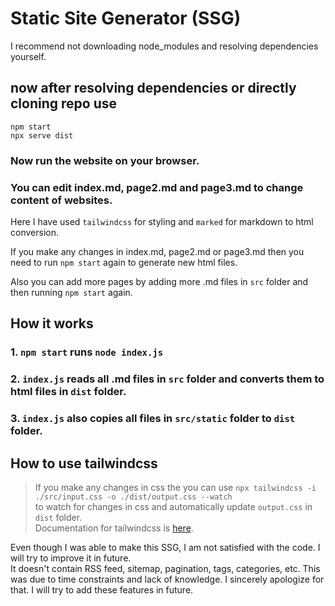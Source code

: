 # Static Site Generator (SSG)
I recommend not downloading node_modules and resolving dependencies yourself.
## now after resolving dependencies or directly cloning repo use
    npm start
    npx serve dist
### Now run the website on your browser.
### You can edit index.md, page2.md and page3.md to change content of websites.

Here I have used `tailwindcss` for styling and `marked` for markdown to html conversion.

If you make any changes in index.md, page2.md or page3.md then you need to run `npm start` again to generate new html files.

Also you can add more pages by adding more .md files in `src` folder and then running `npm start` again.

## How it works
### 1. `npm start` runs `node index.js`
### 2. `index.js` reads all .md files in `src` folder and converts them to html files in `dist` folder.
### 3. `index.js` also copies all files in `src/static` folder to `dist` folder.

## How to use tailwindcss
>If you make any changes in css the you can use `npx tailwindcss -i ./src/input.css -o ./dist/output.css --watch`  
>to watch for changes in css and automatically update `output.css` in `dist` folder.  
>Documentation for tailwindcss is [here](https://tailwindcss.com/docs/installation).

Even though I was able to make this SSG, I am not satisfied with the code. I will try to improve it in future.  
It doesn't contain RSS feed, sitemap, pagination, tags, categories, etc. This was due to time constraints and lack of knowledge.
I sincerely apologize for that. I will try to add these features in future.